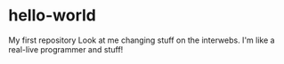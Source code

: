 # hello-world
My first repository
Look at me changing stuff on the interwebs. I'm like a real-live programmer and stuff!
